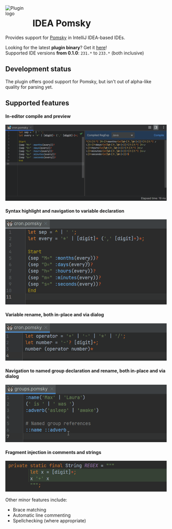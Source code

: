 <!--suppress HtmlDeprecatedAttribute -->
<img align="left" width="85" height="85" src="https://raw.githubusercontent.com/lppedd/idea-pomsky/main/.github/images/logo.png" alt="Plugin logo">

# IDEA Pomsky

Provides support for [Pomsky][1] in IntelliJ IDEA-based IDEs.

Looking for the latest **plugin binary**? Get it [here][2]!  
Supported IDE versions **from 0.1.0**: `231.*` to `233.*` (both inclusive)

## Development status

The plugin offers good support for Pomsky, but isn't out of alpha-like quality for parsing yet.

## Supported features

#### In-editor compile and preview

![](.github/images/in-editor-compile.png "In-editor compile and preview")

#### Syntax highlight and navigation to variable declaration

![](.github/images/variable-navigation.gif "Syntax highlight and navigation to variable declaration")

#### Variable rename, both in-place and via dialog

![](.github/images/variable-rename.gif "In-place variable rename")

#### Navigation to named group declaration and rename, both in-place and via dialog

![](.github/images/group-rename.gif "Named group rename")

#### Fragment injection in comments and strings

![](.github/images/fragment-injection.png "Fragment injection")

Other minor features include:

- Brace matching
- Automatic line commenting
- Spellchecking (where appropriate)

[1]: https://github.com/rulex-rs/pomsky
[2]: https://github.com/lppedd/idea-pomsky/releases
